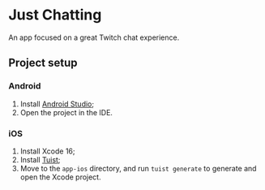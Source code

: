 # Just Chatting

An app focused on a great Twitch chat experience.

## Project setup

### Android

1. Install [Android Studio](https://developer.android.com/studio/install);
2. Open the project in the IDE.

### iOS

1. Install Xcode 16;
2. Install [Tuist](https://docs.tuist.io/guides/quick-start/install-tuist);
2. Move to the `app-ios` directory, and run `tuist generate` to generate and open the Xcode project.
